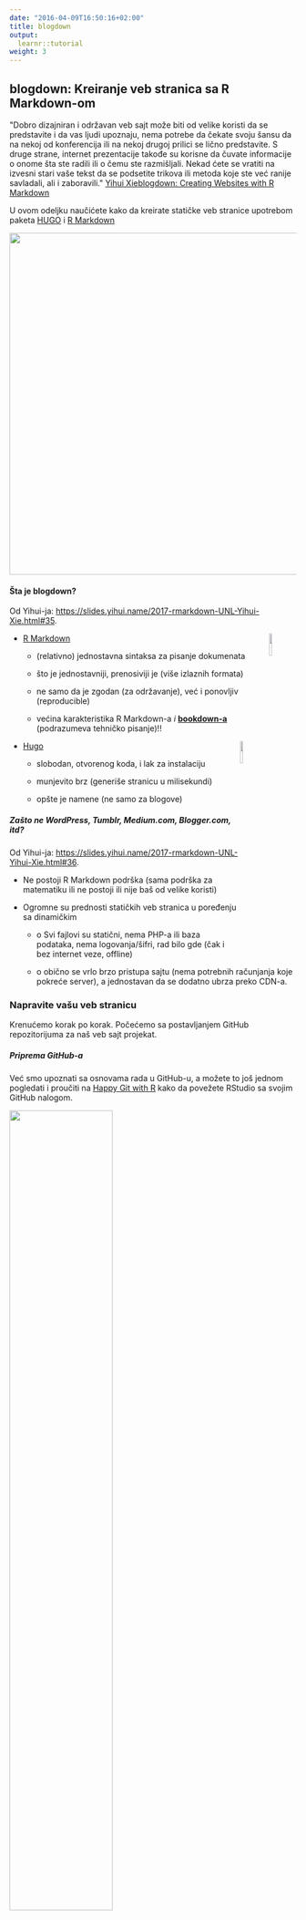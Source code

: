 ```yaml
---
date: "2016-04-09T16:50:16+02:00"
title: blogdown
output: 
  learnr::tutorial
weight: 3
---
```


## blogdown: Kreiranje veb stranica sa R Markdown-om

"Dobro dizajniran i održavan veb sajt može biti od velike koristi da se predstavite i da vas ljudi upoznaju, nema potrebe da čekate svoju šansu da na nekoj od konferencija ili na nekoj drugoj prilici se lično predstavite. S druge strane, internet prezentacije takođe su korisne da čuvate informacije o onome šta ste radili ili o čemu ste razmišljali. Nekad ćete se vratiti na izvesni stari vaše tekst da se podsetite trikova ili metoda koje ste već ranije savladali, ali i zaboravili." [Yihui Xie](https://yihui.name/en/)[blogdown: Creating Websites with R Markdown](https://bookdown.org/yihui/blogdown/)

 

U ovom odeljku naučićete kako da kreirate statičke veb stranice upotrebom paketa [HUGO](https://gohugo.io) i [R Markdown](https://bookdown.org/yihui/rmarkdown/)

<img src="images/rmd_hugo_blogdown.png" width="600px" />

#### Šta je blogdown?

Od Yihui-ja: <https://slides.yihui.name/2017-rmarkdown-UNL-Yihui-Xie.html#35>.

- [R Markdown](https://rmarkdown.rstudio.com) <img src="https://www.rstudio.com/wp-content/uploads/2015/12/RStudio_Hex_rmarkdown.png" width="10%" align="right" />
    - (relativno) jednostavna sintaksa za pisanje dokumenata
    
    - što je jednostavniji, prenosiviji je (više izlaznih formata)
    
    - ne samo da je zgodan (za održavanje), već i ponovljiv (reproducible)
    
    - većina karakteristika R Markdown-a  _i_ [**bookdown-a**](https://bookdown.org) (podrazumeva tehničko pisanje)!!



- [Hugo](https://gohugo.io) <img src="https://gohugo.io/img/hugo.png" width="10%" align="right" />

    - slobodan, otvorenog koda, i lak za instalaciju
    
    - munjevito brz (generiše stranicu u milisekundi)
    
    - opšte je namene (ne samo za blogove)

##### Zašto ne WordPress, Tumblr, Medium.com, Blogger.com, itd?

Od Yihui-ja: <https://slides.yihui.name/2017-rmarkdown-UNL-Yihui-Xie.html#36>.

- Ne postoji R Markdown podrška (sama podrška za matematiku ili ne postoji ili nije baš od velike koristi)

- Ogromne su prednosti statičkih veb stranica u poređenju sa dinamičkim
    - o	Svi fajlovi su statični, nema PHP-a ili baza podataka, nema logovanja/šifri, rad bilo gde (čak i bez internet veze, offline)
    
    - o	obično se vrlo brzo pristupa sajtu (nema potrebnih računjanja koje pokreće server), a jednostavan da se dodatno ubrza preko CDN-a.


### Napravite vašu veb stranicu

Krenućemo korak po korak. Počećemo sa postavljanjem GitHub repozitorijuma za naš veb sajt projekat.

##### Priprema GitHub-a

Već smo upoznati sa osnovama rada u GitHub-u, a možete to još jednom pogledati i proučiti na [Happy Git with R](http://happygitwithr.com) kako da povežete RStudio sa svojim GitHub nalogom.


<img 
src="http://happygitwithr.com/img/watch-me-diff-watch-me-rebase-smaller.png" align="middle" img width="60%"  
/>

Pretpostavljamo da ste već upoznati sa i da jeste:

☑️ Capter 5: [Registrovali GitHub nalog ](http://happygitwithr.com/github-acct.html)

☑️ Chapter 6: [Instalirali ili osvežili najnoviju verziju R-a i RStudija ](http://happygitwithr.com/install-r-rstudio.html)

* Otidite na svoj GitHub nalog i kreirajte novi repozitorijum

<img src="images/New_Repo.png" width="200px" style="display: block; margin: auto auto auto 0;" />

* Dajte mu odgovarajuće ime 
<img src="images/Create_New_Repo.png" width="300px" style="display: block; margin: auto auto auto 0;" />

* Kopirajte **HTTPS** adresu repozitorijuma
<img src="images/HTTPS_GitHub.png" width="350px" style="display: block; margin: auto auto auto 0;" />

##### U RStudiju

* Otvorite novi projekat u RStudiju: **File** ➡️ **New Project...**
<img src="images/RS_New_Project.png" width="250px" style="display: block; margin: auto auto auto 0;" />

* Selektujte **Version Control** ➡️ **Git**
<img src="images/Select_Version_Control.png" width="250px" style="display: block; margin: auto auto auto 0;" />

* Umetnite adresu vašeg Git repozitorijuma  
<img src="images/set_up_git_connection.png" width="250px" style="display: block; margin: auto auto auto 0;" />

#### Instalirajte paket

* Instalirajte <span style="color:red">**blogdown**</span>

`install.packages("blogdown")`


* Instalirajte <span style="color:red">**Hugo**</span> upotrebom blogdown-a

`blogdown::install_hugo()`


💡!Ukoliko ste već instalirali ove pakete, možete proveriti da li imate najnoviju verziju <span style="color:red">Hugo</span> paketa

`blogdown::hugo_version() # check version`

`blogdown::update_hugo() # force an update`

💡! Ukoliko imate problema sa instalacijom probajte je uraditi na ovaj način:

`install.packages("blogdown", repos = "http://cran.us.r-project.org")` 🤞

#### Napravite vebsajt

Usvojićemo pristup *jednostavno je lepo* i počećemo praviti vebsajt upotrebljavajući <span style="color:red">osnovnu temu</span>.

`blogdown::new_site()`

💡! Ukoliko vam se osnovna tema ne sviđa, probajte da instalirate neku drugu (na primer: *hugo-academic*):

`blogdown::new_site(theme = "gcushen/hugo-academic", theme_example = TRUE)`


Da vidite koje su vam sve **Hugo teme** dostupne idite na <https://themes.gohugo.io/>.

Prvo se upoznajte sa i familizirajte sa `blogdown-om` i `Hugom`.🧐 Jednom kada to uradite sa `blogdown` i `Hugo` lako ćete prelaziti sa teme na temu, lako ćete ih menjati. 💇 <https://bookdown.org/yihui/blogdown/other-themes.html>

#### Struktura HUGO sajtova

<img src="images/Site_Structure.png" width="200px" style="display: block; margin: auto;" />

<img src="images/main_structure.png" width="200px" style="display: block; margin: auto;" />

<https://gohugo.io/getting-started/directory-structure/>

#### Pokrenite server sajta

* U konzoli ukucajte:

`blogdown::serve_site()` 

ili, u meniju `Addins` izaberite `servesite` 

<img src="images/Serve_Site.png" width="200px" style="display: block; margin: auto;" />

Nemojte gledate vaš sajt u malenom RStudio pregledaču, umesto toga kliknite na opciju <span style="color:red">Show in new window</span>.

<img src="images/show_in_new_window.png" width="250px" style="display: block; margin: auto;" />

#### Notacija koju ćemo usvojiti

- **Kosa crta (trailing slash)** na kraju imena direktorija omogućiće vam referencu na taj direktorijum tj. `content/` znači da se referišete na direktorijum koji se zove *content*, a ne na fajl imena *content*, na koji biste se referisali ukoliko ne biste stavili kosu crtu na kraju imena direktorijuma.

<img src="images/trailing_slash.png" width="150px" style="display: block; margin: auto auto auto 0;" />

- **Vodeća kosa crta (leading slash)** ukazaće vam na osnovni direktorijum u kojem se nalazi vaš *projekt vebsajt*, tj. `/content/about.md` podrazumeva da se referišete na fajl `about.md` koji se nalazi u osnovnom (root) direktorijumu vaše vebsajt projekta.  

<img src="images/leading_slash.png" width="150px" style="display: block; margin: auto auto auto 0;" />

### Izgradite stranicu korak po korak

#### 👉 Otidite na sledeći link da biste preuzeli radni materijal: <https://github.com/TanjaKec/BlogdownWS>

##### Odavde sledićemo korake koji su nam dati u Xaringan prezantaciji koja nam je dostupna  [ 👉 ovde](https://tanjakec.github.io/BlogdownWS/Blogdown_WS_Slides/blogdown_workshop.html)

### Sretno blogovanje! 📢 



-----------------------------
© 2019 Tatjana Kecojevic

